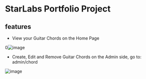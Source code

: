 # StarLabs Portfolio Project

## features

* View your Guitar Chords on the Home Page

0![image](https://user-images.githubusercontent.com/63060376/162727738-efb8ab50-10f8-4eeb-94c0-3c81594ec591.png)

* Create, Edit and Remove Guitar Chords on the Admin side, go to: admin/chord

![image](https://user-images.githubusercontent.com/63060376/162728325-32e2c4ed-da34-4d57-a251-2edbf921a2e4.png)
